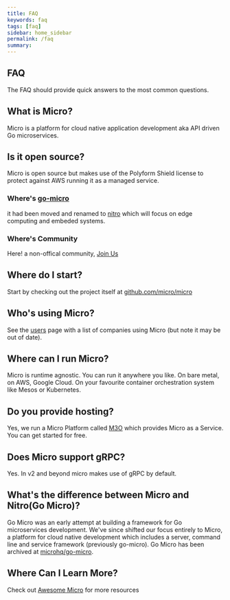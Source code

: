 ```yaml
---
title: FAQ
keywords: faq
tags: [faq]
sidebar: home_sidebar
permalink: /faq
summary:
---
```


## FAQ

The FAQ should provide quick answers to the most common questions.

## What is Micro?

Micro is a platform for cloud native application development aka API driven Go microservices.

## Is it open source?

Micro is open source but makes use of the Polyform Shield license to protect against AWS running it as a managed service.

### Where's [go-micro](https://github.com/micro/go-micro)

it had been moved and renamed to [nitro](https://github.com/asim/nitro) which will focus on edge computing and embeded systems.

### Where's Community

Here! a non-offical community, [Join Us](https://github.com/micro-community/how-to-join)

## Where do I start?

Start by checking out the project itself at [github.com/micro/micro](https://github.com/micro/micro)

## Who's using Micro?

See the [users](../users) page with a list of companies using Micro (but note it may be out of date). 

## Where can I run Micro?

Micro is runtime agnostic. You can run it anywhere you like. On bare metal, on AWS, Google Cloud. On your favourite container orchestration system like Mesos or Kubernetes.

## Do you provide hosting?

Yes, we run a Micro Platform called [M3O](https://m3o.com) which provides Micro as a Service. You can get started for free.

## Does Micro support gRPC?

Yes. In v2 and beyond micro makes use of gRPC by default.

## What's the difference between Micro and Nitro(Go Micro)?

Go Micro was an early attempt at building a framework for Go microservices development. We've since shifted our focus entirely to Micro, 
a platform for cloud native development which includes a server, command line and service framework (previously go-micro). Go Micro has 
been archived at [microhq/go-micro](https://github.com/microhq/go-micro).


## Where Can I Learn More?

Check out [Awesome Micro](https://github.com/micro-community/awesome-micro) for more resources

